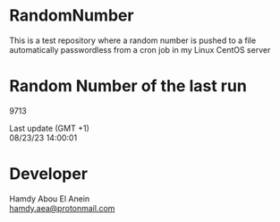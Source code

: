 # RandomNumber    
This is a test repository where a random number is pushed to a file automatically passwordless from a cron job in my Linux CentOS server    
# Random Number of the last run   
9713
      
Last update (GMT +1)    
08/23/23 14:00:01
# Developer    
Hamdy Abou El Anein   
hamdy.aea@protonmail.com
